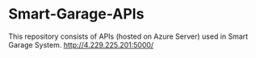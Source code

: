 # Smart-Garage-APIs
This repository consists of APIs (hosted on Azure Server) used in Smart Garage System.
http://4.229.225.201:5000/
